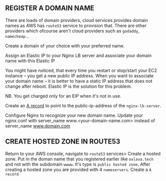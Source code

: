 ## REGISTER A DOMAIN NAME
There are loads of domain providers, cloud services provides domain names as AWS has `route53` service to provision that. There are other providers which ofcourse aren't cloud providers such as `godaddy`, `namecheap`...

Create a domain of your choice with your preferred name. 

Assign an Elastic IP to your Nginx LB server and associate your domain name with this Elastic IP

You might have noticed, that every time you restart or stop/start your EC2 instance – you get a new public IP address. When you want to associate your domain name – it is better to have a static IP address that does not change after reboot. Elastic IP is 
the solution for this problem.

NB. You get charged only for an EIP when it's not in use.

Create an [A record](https://support.dnsimple.com/articles/a-record/) to point to the public-ip-address of the `nginx-lb-server`.

Configure Nginx to recognize your new domain name. Update your nginx.conf with server_name www.<your-domain-name.com> instead of server_name www.domain.com

## CREATE HOSTED ZONE IN ROUTE53
Return to your AWS console, navigate to `route53` services> Create a hosted zone. Put in the doman name that you registered earlier like `oxlava.tech` and not with the subdomain `wwww`. It's type is `public hosted zone`. After creating a hosted zone you are provided with 4 `nameservers`. Create a `A record `


